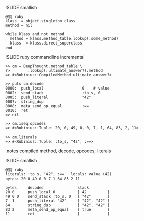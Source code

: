 !SLIDE smallish

    @@@ ruby
    klass  = object.singleton_class
    method = nil

    while klass and not method
      method = klass.method_table.lookup(:some_method)
      klass  = klass.direct_superclass
    end

!SLIDE ruby commandline incremental

    >> cm = DeepThought.method_table \
    ?>        .lookup(:ultimate_answer?).method
    => #<Rubinius::CompiledMethod ultimate_answer?>
    
    >> puts cm.decode
    0000:  push_local                 0    # value
    0002:  send_stack                 :to_s, 0
    0005:  push_literal               "42"
    0007:  string_dup                 
    0008:  meta_send_op_equal         :==
    0010:  ret                        
    => nil
    
    >> cm.iseq.opcodes
    => #<Rubinius::Tuple: 20, 0, 49, 0, 0, 7, 1, 64, 83, 2, 11>
    
    >> cm.literals
    => #<Rubinius::Tuple: :to_s, "42", :==>

.notes compiled method, decode, opcodes, literals

!SLIDE smallish

    @@@ ruby
    literals: :to_s, "42", :==   locals: value (42)
    bytes: 20 0 49 0 0 7 1 64 83 2 11

    bytes     decoded               stack
    20 0      push_local 0          [ 42         ]
    49 0 0    send_stack :to_s, 0   [ "42"       ]
    7  1      push_literal "42"     [ "42", "42" ]
    64        string_dup            [ "42", "42" ]
    83 2      meta_send_op_equal    [ true       ]
    11        ret                   [            ]
